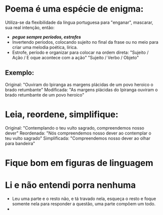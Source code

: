 
# Poema é uma espécie de enigma:

Utiliza-se da flexibilidade da língua portuguesa para "enganar", mascarar, sua real intenção, então:

- ***pegue sempre períodos, estrofes***
- Invertendo períodos, colocando sujeito no final da frase ou no meio para criar uma melodia poética, lírica.
- Estrofe, período e organizar para colocar na ordem direta:
	"Sujeito / Ação / E oque acontece com a ação"
	"Sujeito / Verbo / Objeto"

## Exemplo:

Original: "Ouviram do Ipiranga as margens plácidas de um povo heroico o  brado retumbante"
Modificada: "As margens plácidas do Ipiranga ouviram o brado retumbante de um povo heroico"

# Leia, reordene, simplifique:

Original: "Contemplando o teu vulto sagrado, compreendemos nosso dever"
Reordenada: "Nós compreendemos nosso dever ao contemplar o teu vulto sagrado"
Simplificada: "Compreendemos nosso dever ao olhar para bandeira"

# Fique bom em figuras de linguagem


# Li e não entendi porra nenhuma 

- Leu uma parte e o resto não, e tá travado nela, esqueça o resto e foque somente nela para responder a questão, uma parte compõem um todo. 
- 
 